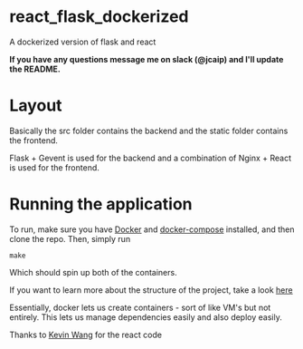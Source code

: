 # react_flask_dockerized
A dockerized version of flask and react

**If you have any questions message me on slack (@jcaip) and I'll update the README.**

# Layout
Basically the src folder contains the backend and the static folder contains the frontend. 

Flask + Gevent is used for the backend and a combination of Nginx + React is used for the frontend. 

# Running the application
To run, make sure you have [Docker](https://www.docker.com/) and [docker-compose](https://docs.docker.com/compose/) installed, and then clone the repo.
Then, simply run 

```make```

Which should spin up both of the containers. 

If you want to learn more about the structure of the project, take a look [here](https://jcaip.github.io/Dockerizing-Web-Applications/)

Essentially, docker lets us create containers - sort of like VM's but not entirely. This lets us manage dependencies easily and also deploy easily. 

Thanks to [Kevin Wang](https://github.com/xorkevin/) for the react code
